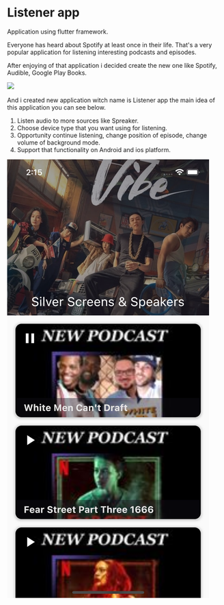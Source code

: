 # Listener app

Application using flutter framework.

Everyone has heard about Spotify at least once in their life.
That's a very popular application for listening interesting podcasts and episodes.

After enjoying of that application i decided create the new one like Spotify, Audible, Google Play Books.

![](https://github.com/Karlen96/listener_app/blob/master/assets/preview_1.png)

And i created new application witch name is Listener app the main idea of this application you can see below.

1) Listen audio to more sources like Spreaker.
2) Choose device type that you want using for listening.
3) Opportunity continue listening, change position of episode, change volume of background mode. 
4) Support that functionality on Android and ios platform.

![](https://github.com/Karlen96/listener_app/blob/master/assets/preview_2.png)
